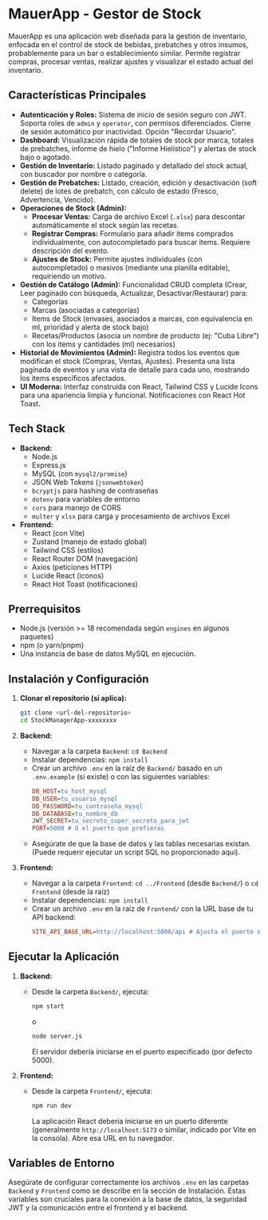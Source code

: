 # MauerApp - Gestor de Stock

MauerApp es una aplicación web diseñada para la gestión de inventario, enfocada en el control de stock de bebidas, prebatches y otros insumos, probablemente para un bar o establecimiento similar. Permite registrar compras, procesar ventas, realizar ajustes y visualizar el estado actual del inventario.

## Características Principales

* **Autenticación y Roles:** Sistema de inicio de sesión seguro con JWT. Soporta roles de `admin` y `operator`, con permisos diferenciados. Cierre de sesión automático por inactividad. Opción "Recordar Usuario".
* **Dashboard:** Visualización rápida de totales de stock por marca, totales de prebatches, informe de hielo ("Informe Hielístico") y alertas de stock bajo o agotado.
* **Gestión de Inventario:** Listado paginado y detallado del stock actual, con buscador por nombre o categoría.
* **Gestión de Prebatches:** Listado, creación, edición y desactivación (soft delete) de lotes de prebatch, con cálculo de estado (Fresco, Advertencia, Vencido).
* **Operaciones de Stock (Admin):**
    * **Procesar Ventas:** Carga de archivo Excel (`.xlsx`) para descontar automáticamente el stock según las recetas.
    * **Registrar Compras:** Formulario para añadir items comprados individualmente, con autocompletado para buscar items. Requiere descripción del evento.
    * **Ajustes de Stock:** Permite ajustes individuales (con autocompletado) o masivos (mediante una planilla editable), requiriendo un motivo.
* **Gestión de Catálogo (Admin):** Funcionalidad CRUD completa (Crear, Leer paginado con búsqueda, Actualizar, Desactivar/Restaurar) para:
    * Categorías
    * Marcas (asociadas a categorías)
    * Items de Stock (envases, asociados a marcas, con equivalencia en ml, prioridad y alerta de stock bajo)
    * Recetas/Productos (asocia un nombre de producto (ej: "Cuba Libre") con los items y cantidades (ml) necesarios)
* **Historial de Movimientos (Admin):** Registra todos los eventos que modifican el stock (Compras, Ventas, Ajustes). Presenta una lista paginada de eventos y una vista de detalle para cada uno, mostrando los items específicos afectados.
* **UI Moderna:** Interfaz construida con React, Tailwind CSS y Lucide Icons para una apariencia limpia y funcional. Notificaciones con React Hot Toast.

## Tech Stack

* **Backend:**
    * Node.js
    * Express.js
    * MySQL (con `mysql2/promise`)
    * JSON Web Tokens (`jsonwebtoken`)
    * `bcryptjs` para hashing de contraseñas
    * `dotenv` para variables de entorno
    * `cors` para manejo de CORS
    * `multer` y `xlsx` para carga y procesamiento de archivos Excel
* **Frontend:**
    * React (con Vite)
    * Zustand (manejo de estado global)
    * Tailwind CSS (estilos)
    * React Router DOM (navegación)
    * Axios (peticiones HTTP)
    * Lucide React (iconos)
    * React Hot Toast (notificaciones)

## Prerrequisitos

* Node.js (versión >= 18 recomendada según `engines` en algunos paquetes)
* npm (o yarn/pnpm)
* Una instancia de base de datos MySQL en ejecución.

## Instalación y Configuración

1.  **Clonar el repositorio (si aplica):**
    ```bash
    git clone <url-del-repositorio>
    cd StockManagerApp-xxxxxxxx
    ```

2.  **Backend:**
    * Navegar a la carpeta `Backend`: `cd Backend`
    * Instalar dependencias: `npm install`
    * Crear un archivo `.env` en la raíz de `Backend/` basado en un `.env.example` (si existe) o con las siguientes variables:
        ```ini
        DB_HOST=tu_host_mysql
        DB_USER=tu_usuario_mysql
        DB_PASSWORD=tu_contraseña_mysql
        DB_DATABASE=tu_nombre_db
        JWT_SECRET=tu_secreto_super_secreto_para_jwt
        PORT=5000 # O el puerto que prefieras
        ```
    * Asegúrate de que la base de datos y las tablas necesarias existan. (Puede requerir ejecutar un script SQL no proporcionado aquí).

3.  **Frontend:**
    * Navegar a la carpeta `Frontend`: `cd ../Frontend` (desde `Backend/`) o `cd Frontend` (desde la raíz)
    * Instalar dependencias: `npm install`
    * Crear un archivo `.env` en la raíz de `Frontend/` con la URL base de tu API backend:
        ```ini
        VITE_API_BASE_URL=http://localhost:5000/api # Ajusta el puerto si lo cambiaste en el backend
        ```

## Ejecutar la Aplicación

1.  **Backend:**
    * Desde la carpeta `Backend/`, ejecuta:
        ```bash
        npm start
        ```
        o
        ```bash
        node server.js
        ```
        El servidor debería iniciarse en el puerto especificado (por defecto 5000).

2.  **Frontend:**
    * Desde la carpeta `Frontend/`, ejecuta:
        ```bash
        npm run dev
        ```
        La aplicación React debería iniciarse en un puerto diferente (generalmente `http://localhost:5173` o similar, indicado por Vite en la consola). Abre esa URL en tu navegador.

## Variables de Entorno

Asegúrate de configurar correctamente los archivos `.env` en las carpetas `Backend` y `Frontend` como se describe en la sección de Instalación. Estas variables son cruciales para la conexión a la base de datos, la seguridad JWT y la comunicación entre el frontend y el backend.
